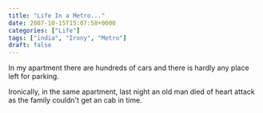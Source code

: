 ```yaml
---
title: "Life In a Metro..."
date: 2007-10-15T15:07:58+0000
categories: ["Life"]
tags: ["india", "Irony", "Metro"]
draft: false
---
```


In my apartment there are hundreds of cars and there is hardly any place left for parking.

Ironically, in the same apartment, last night an old man died of heart attack as the family couldn't get an cab in time.